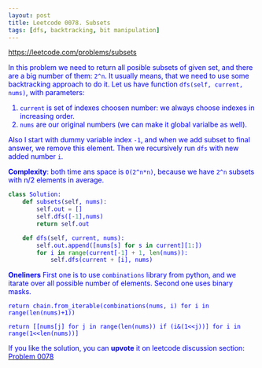 ```yaml
---
layout: post
title: Leetcode 0078. Subsets
tags: [dfs, backtracking, bit manipulation]
---
```


<a href="https://leetcode.com/problems/subsets"> <font color = blue>https://leetcode.com/problems/subsets

In this problem we need to return all posible subsets of given set, and there are a big number of them: `2^n`. It usually means, that we need to use some backtracking approach to do it.
Let us have function `dfs(self, current, nums)`, with parameters:
1. `current` is set of indexes choosen number: we always choose indexes in increasing order. 
2. `nums` are our original numbers (we can make it global varialbe as well).

Also I start with dummy variable index `-1`, and when we add subset to final answer, we remove this element. Then we recursively run `dfs` with new added number `i`.

**Complexity**: both time ans space is `O(2^n*n)`, because we have `2^n` subsets with n/2 elements in average.

```python
class Solution:
    def subsets(self, nums):
        self.out = []
        self.dfs([-1],nums)
        return self.out

    def dfs(self, current, nums):
        self.out.append([nums[s] for s in current][1:])
        for i in range(current[-1] + 1, len(nums)):
            self.dfs(current + [i], nums)
```

**Oneliners**
First one is to use `combinations` library from python, and we itarate over all possible number of elements. Second one uses binary masks.

```
return chain.from_iterable(combinations(nums, i) for i in range(len(nums)+1))

return [[nums[j] for j in range(len(nums)) if (i&(1<<j))] for i in range(1<<len(nums))]
```

If you like the solution, you can **upvote** it on leetcode discussion section:<a href="https://leetcode.com/problems/subsets/discuss/729842/python-3-solutions-backtracking-2-oneliners-explained"> <font color = blue>Problem 0078
